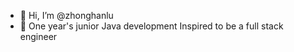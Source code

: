 - 👋 Hi, I’m @zhonghanlu
- 👀 One year's junior Java development    Inspired to be a full stack engineer
